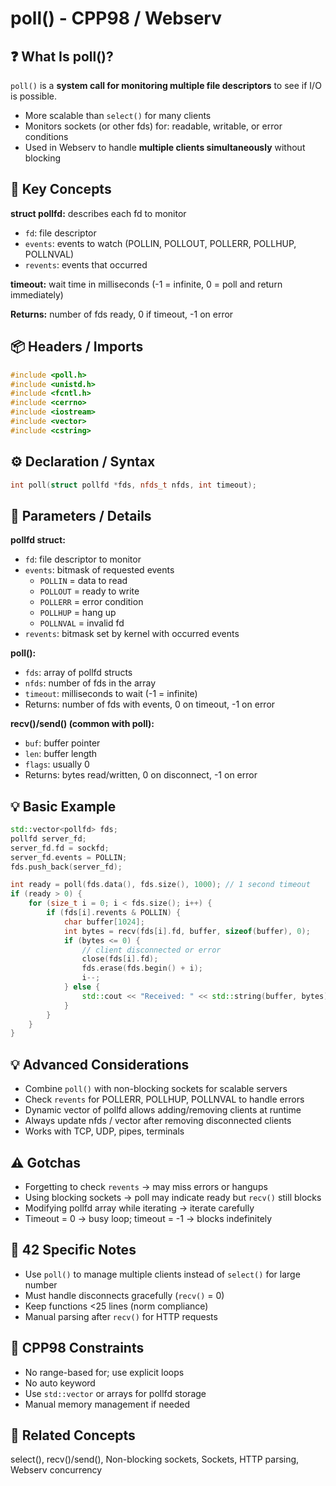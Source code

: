 # poll() - CPP98 / Webserv

## ❓ What Is poll()?

`poll()` is a **system call for monitoring multiple file descriptors** to see if I/O is possible.

- More scalable than `select()` for many clients
- Monitors sockets (or other fds) for: readable, writable, or error conditions
- Used in Webserv to handle **multiple clients simultaneously** without blocking

## 🔧 Key Concepts

**struct pollfd:** describes each fd to monitor
- `fd`: file descriptor
- `events`: events to watch (POLLIN, POLLOUT, POLLERR, POLLHUP, POLLNVAL)
- `revents`: events that occurred

**timeout:** wait time in milliseconds (-1 = infinite, 0 = poll and return immediately)

**Returns:** number of fds ready, 0 if timeout, -1 on error

## 📦 Headers / Imports

```cpp
#include <poll.h>
#include <unistd.h>
#include <fcntl.h>
#include <cerrno>
#include <iostream>
#include <vector>
#include <cstring>
```

## ⚙️ Declaration / Syntax

```cpp
int poll(struct pollfd *fds, nfds_t nfds, int timeout);
```

## 🔧 Parameters / Details

**pollfd struct:**
- `fd`: file descriptor to monitor
- `events`: bitmask of requested events
  - `POLLIN` = data to read
  - `POLLOUT` = ready to write
  - `POLLERR` = error condition
  - `POLLHUP` = hang up
  - `POLLNVAL` = invalid fd
- `revents`: bitmask set by kernel with occurred events

**poll():**
- `fds`: array of pollfd structs
- `nfds`: number of fds in the array
- `timeout`: milliseconds to wait (-1 = infinite)
- Returns: number of fds with events, 0 on timeout, -1 on error

**recv()/send() (common with poll):**
- `buf`: buffer pointer
- `len`: buffer length
- `flags`: usually 0
- Returns: bytes read/written, 0 on disconnect, -1 on error

## 💡 Basic Example

```cpp
std::vector<pollfd> fds;
pollfd server_fd;
server_fd.fd = sockfd;
server_fd.events = POLLIN;
fds.push_back(server_fd);

int ready = poll(fds.data(), fds.size(), 1000); // 1 second timeout
if (ready > 0) {
    for (size_t i = 0; i < fds.size(); i++) {
        if (fds[i].revents & POLLIN) {
            char buffer[1024];
            int bytes = recv(fds[i].fd, buffer, sizeof(buffer), 0);
            if (bytes <= 0) {
                // client disconnected or error
                close(fds[i].fd);
                fds.erase(fds.begin() + i);
                i--;
            } else {
                std::cout << "Received: " << std::string(buffer, bytes) << std::endl;
            }
        }
    }
}
```

## 💡 Advanced Considerations

- Combine `poll()` with non-blocking sockets for scalable servers
- Check `revents` for POLLERR, POLLHUP, POLLNVAL to handle errors
- Dynamic vector of pollfd allows adding/removing clients at runtime
- Always update nfds / vector after removing disconnected clients
- Works with TCP, UDP, pipes, terminals

## ⚠️ Gotchas

- Forgetting to check `revents` → may miss errors or hangups
- Using blocking sockets → poll may indicate ready but `recv()` still blocks
- Modifying pollfd array while iterating → iterate carefully
- Timeout = 0 → busy loop; timeout = -1 → blocks indefinitely

## 📝 42 Specific Notes

- Use `poll()` to manage multiple clients instead of `select()` for large number
- Must handle disconnects gracefully (`recv()` = 0)
- Keep functions <25 lines (norm compliance)
- Manual parsing after `recv()` for HTTP requests

## 📝 CPP98 Constraints

- No range-based for; use explicit loops
- No auto keyword
- Use `std::vector` or arrays for pollfd storage
- Manual memory management if needed

## 🔗 Related Concepts

select(), recv()/send(), Non-blocking sockets, Sockets, HTTP parsing, Webserv concurrency
